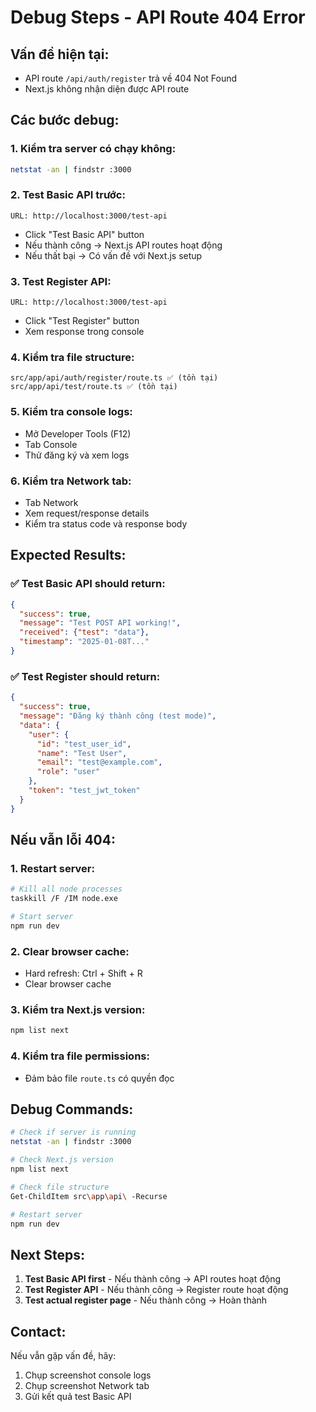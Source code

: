 # Debug Steps - API Route 404 Error

## Vấn đề hiện tại:
- API route `/api/auth/register` trả về 404 Not Found
- Next.js không nhận diện được API route

## Các bước debug:

### 1. **Kiểm tra server có chạy không:**
```bash
netstat -an | findstr :3000
```

### 2. **Test Basic API trước:**
```
URL: http://localhost:3000/test-api
```
- Click "Test Basic API" button
- Nếu thành công → Next.js API routes hoạt động
- Nếu thất bại → Có vấn đề với Next.js setup

### 3. **Test Register API:**
```
URL: http://localhost:3000/test-api
```
- Click "Test Register" button
- Xem response trong console

### 4. **Kiểm tra file structure:**
```
src/app/api/auth/register/route.ts ✅ (tồn tại)
src/app/api/test/route.ts ✅ (tồn tại)
```

### 5. **Kiểm tra console logs:**
- Mở Developer Tools (F12)
- Tab Console
- Thử đăng ký và xem logs

### 6. **Kiểm tra Network tab:**
- Tab Network
- Xem request/response details
- Kiểm tra status code và response body

## Expected Results:

### ✅ **Test Basic API should return:**
```json
{
  "success": true,
  "message": "Test POST API working!",
  "received": {"test": "data"},
  "timestamp": "2025-01-08T..."
}
```

### ✅ **Test Register should return:**
```json
{
  "success": true,
  "message": "Đăng ký thành công (test mode)",
  "data": {
    "user": {
      "id": "test_user_id",
      "name": "Test User",
      "email": "test@example.com",
      "role": "user"
    },
    "token": "test_jwt_token"
  }
}
```

## Nếu vẫn lỗi 404:

### 1. **Restart server:**
```bash
# Kill all node processes
taskkill /F /IM node.exe

# Start server
npm run dev
```

### 2. **Clear browser cache:**
- Hard refresh: Ctrl + Shift + R
- Clear browser cache

### 3. **Kiểm tra Next.js version:**
```bash
npm list next
```

### 4. **Kiểm tra file permissions:**
- Đảm bảo file `route.ts` có quyền đọc

## Debug Commands:

```bash
# Check if server is running
netstat -an | findstr :3000

# Check Next.js version
npm list next

# Check file structure
Get-ChildItem src\app\api\ -Recurse

# Restart server
npm run dev
```

## Next Steps:

1. **Test Basic API first** - Nếu thành công → API routes hoạt động
2. **Test Register API** - Nếu thành công → Register route hoạt động
3. **Test actual register page** - Nếu thành công → Hoàn thành

## Contact:
Nếu vẫn gặp vấn đề, hãy:
1. Chụp screenshot console logs
2. Chụp screenshot Network tab
3. Gửi kết quả test Basic API
